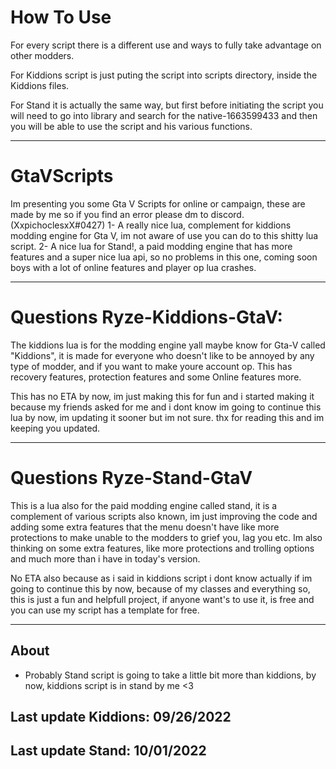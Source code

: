 # How To Use
For every script there is a different use and ways to fully take advantage on other modders. 

For Kiddions script is just puting the script into scripts directory, inside the Kiddions files.

For Stand it is actually the same way, but first before initiating the script you will need to go into library and search for the native-1663599433 and then you will be able to use the script and his various functions.


--------------------------------------------------------------------------------------------------

# GtaVScripts
Im presenting you some Gta V Scripts for online or campaign, these are made by me so if you find an error please dm to discord. (XxpichoclesxX#0427)
1- A really nice lua, complement for kiddions modding engine for Gta V, im not aware of use you can do to this shitty lua script.
2- A nice lua for Stand!, a paid modding engine that has more features and a super nice lua api, so no problems in this one, coming soon boys with a lot of online features and player op lua crashes.

--------------------------------------------------------------------------------------------------
# Questions Ryze-Kiddions-GtaV:

The kiddions lua is for the modding engine yall maybe know for Gta-V called "Kiddions", it is made for everyone who doesn't like to be annoyed by any type of modder, and if you want to make youre account op. This has recovery features, protection features and some Online features more.

This has no ETA by now, im just making this for fun and i started making it because my friends asked for me and i dont know im going to continue this lua by now, im updating it sooner but im not sure. thx for reading this and im keeping you updated.

--------------------------------------------------------------------------------------------------
# Questions Ryze-Stand-GtaV

This is a lua also for the paid modding engine called stand, it is a complement of various scripts also known, im just improving the code and adding some extra features that the menu doesn't have like more protections to make unable to the modders to grief you, lag you etc.
Im also thinking on some extra features, like more protections and trolling options and much more than i have in today's version.

No ETA also because as i said in kiddions script i dont know actually if im going to continue this by now, because of my classes and everything so, this is just a fun and helpfull project, if anyone want's to use it, is free and you can use my script has a template for free.

--------------------------------------------------------------------------------------------------
## About
-  Probably Stand script is going to take a little bit more than kiddions, by now, kiddions script is in stand by me <3

## Last update Kiddions: 09/26/2022
## Last update Stand: 10/01/2022
